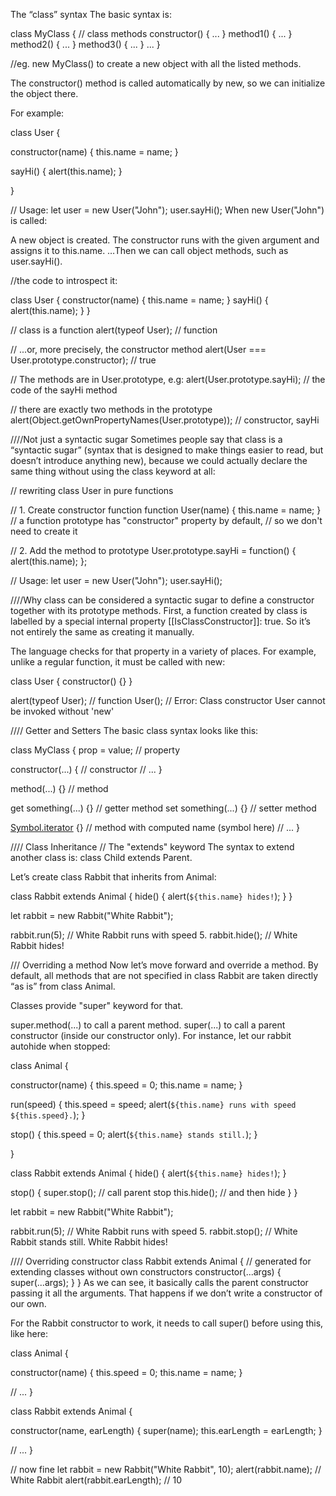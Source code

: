 The “class” syntax
The basic syntax is:

class MyClass {
  // class methods
  constructor() { ... }
  method1() { ... }
  method2() { ... }
  method3() { ... }
  ...
}

//eg.
 new MyClass() to create a new object with all the listed methods.

The constructor() method is called automatically by new, so we can initialize the object there.

For example:

class User {

  constructor(name) {
    this.name = name;
  }

  sayHi() {
    alert(this.name);
  }

}

// Usage:
let user = new User("John");
user.sayHi();
When new User("John") is called:

A new object is created.
The constructor runs with the given argument and assigns it to this.name.
…Then we can call object methods, such as user.sayHi().


//the code to introspect it:

class User {
  constructor(name) { this.name = name; }
  sayHi() { alert(this.name); }
}

// class is a function
alert(typeof User); // function

// ...or, more precisely, the constructor method
alert(User === User.prototype.constructor); // true

// The methods are in User.prototype, e.g:
alert(User.prototype.sayHi); // the code of the sayHi method

// there are exactly two methods in the prototype
alert(Object.getOwnPropertyNames(User.prototype)); // constructor, sayHi

////Not just a syntactic sugar
Sometimes people say that class is a “syntactic sugar” (syntax that is designed to make things easier to read, but doesn’t introduce anything new), because we could actually declare the same thing without using the class keyword at all:

// rewriting class User in pure functions

// 1. Create constructor function
function User(name) {
  this.name = name;
}
// a function prototype has "constructor" property by default,
// so we don't need to create it

// 2. Add the method to prototype
User.prototype.sayHi = function() {
  alert(this.name);
};

// Usage:
let user = new User("John");
user.sayHi();

////Why class can be considered a syntactic sugar to define a constructor together with its prototype methods.
First, a function created by class is labelled by a special internal property [[IsClassConstructor]]: true. So it’s not entirely the same as creating it manually.

The language checks for that property in a variety of places. For example, unlike a regular function, it must be called with new:

class User {
  constructor() {}
}

alert(typeof User); // function
User(); // Error: Class constructor User cannot be invoked without 'new'


//// Getter and Setters 
The basic class syntax looks like this:

class MyClass {
  prop = value; // property

  constructor(...) { // constructor
    // ...
  }

  method(...) {} // method

  get something(...) {} // getter method
  set something(...) {} // setter method

  [Symbol.iterator]() {} // method with computed name (symbol here)
  // ...
}


//// Class Inheritance
// The "extends" keyword
The syntax to extend another class is: class Child extends Parent.

Let’s create class Rabbit that inherits from Animal:

class Rabbit extends Animal {
  hide() {
    alert(`${this.name} hides!`);
  }
}

let rabbit = new Rabbit("White Rabbit");

rabbit.run(5); // White Rabbit runs with speed 5.
rabbit.hide(); // White Rabbit hides!


/// Overriding a method
Now let’s move forward and override a method. By default, all methods that are not specified in class Rabbit are taken directly “as is” from class Animal.

Classes provide "super" keyword for that.

super.method(...) to call a parent method.
super(...) to call a parent constructor (inside our constructor only).
For instance, let our rabbit autohide when stopped:

class Animal {

  constructor(name) {
    this.speed = 0;
    this.name = name;
  }

  run(speed) {
    this.speed = speed;
    alert(`${this.name} runs with speed ${this.speed}.`);
  }

  stop() {
    this.speed = 0;
    alert(`${this.name} stands still.`);
  }

}

class Rabbit extends Animal {
  hide() {
    alert(`${this.name} hides!`);
  }

  stop() {
    super.stop(); // call parent stop
    this.hide(); // and then hide
  }
}

let rabbit = new Rabbit("White Rabbit");

rabbit.run(5); // White Rabbit runs with speed 5.
rabbit.stop(); // White Rabbit stands still. White Rabbit hides!


//// Overriding constructor
class Rabbit extends Animal {
  // generated for extending classes without own constructors
  constructor(...args) {
    super(...args);
  }
}
As we can see, it basically calls the parent constructor passing it all the arguments. That happens if we don’t write a constructor of our own.

For the Rabbit constructor to work, it needs to call super() before using this, like here:

class Animal {

  constructor(name) {
    this.speed = 0;
    this.name = name;
  }

  // ...
}

class Rabbit extends Animal {

  constructor(name, earLength) {
    super(name);
    this.earLength = earLength;
  }

  // ...
}

// now fine
let rabbit = new Rabbit("White Rabbit", 10);
alert(rabbit.name); // White Rabbit
alert(rabbit.earLength); // 10